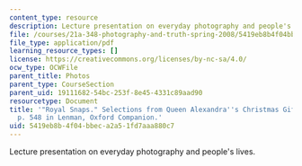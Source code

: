```yaml
---
content_type: resource
description: Lecture presentation on everyday photography and people's lives.
file: /courses/21a-348-photography-and-truth-spring-2008/5419eb8b4f04bbeca2a51fd7aaa880c7_MIT21A_348S08_snapshotsR.pdf
file_type: application/pdf
learning_resource_types: []
license: https://creativecommons.org/licenses/by-nc-sa/4.0/
ocw_type: OCWFile
parent_title: Photos
parent_type: CourseSection
parent_uid: 19111682-54bc-253f-8e45-4331c89aad90
resourcetype: Document
title: '"Royal Snaps." Selections from Queen Alexandra''s Christmas Gift Book and
  p. 548 in Lenman, Oxford Companion.'
uid: 5419eb8b-4f04-bbec-a2a5-1fd7aaa880c7
---
```

Lecture presentation on everyday photography and people's lives.